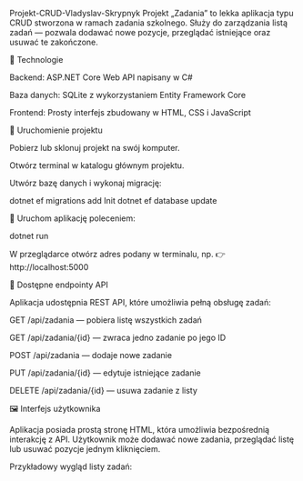 Projekt-CRUD-Vladyslav-Skrypnyk
Projekt „Zadania” to lekka aplikacja typu CRUD stworzona w ramach zadania szkolnego.
Służy do zarządzania listą zadań — pozwala dodawać nowe pozycje, przeglądać istniejące oraz usuwać te zakończone.

🔗 Technologie

Backend: ASP.NET Core Web API napisany w C#

Baza danych: SQLite z wykorzystaniem Entity Framework Core

Frontend: Prosty interfejs zbudowany w HTML, CSS i JavaScript


 🔗 Uruchomienie projektu

Pobierz lub sklonuj projekt na swój komputer.

Otwórz terminal w katalogu głównym projektu.

Utwórz bazę danych i wykonaj migrację:

dotnet ef migrations add Init
dotnet ef database update


 🔗 Uruchom aplikację poleceniem:

dotnet run


W przeglądarce otwórz adres podany w terminalu, np.
👉 http://localhost:5000

🔗 Dostępne endpointy API

Aplikacja udostępnia REST API, które umożliwia pełną obsługę zadań:

GET /api/zadania — pobiera listę wszystkich zadań

GET /api/zadania/{id} — zwraca jedno zadanie po jego ID

POST /api/zadania — dodaje nowe zadanie

PUT /api/zadania/{id} — edytuje istniejące zadanie

DELETE /api/zadania/{id} — usuwa zadanie z listy

🖼️ Interfejs użytkownika

Aplikacja posiada prostą stronę HTML, która umożliwia bezpośrednią interakcję z API.
Użytkownik może dodawać nowe zadania, przeglądać listę lub usuwać pozycje jednym kliknięciem.

Przykładowy wygląd listy zadań: